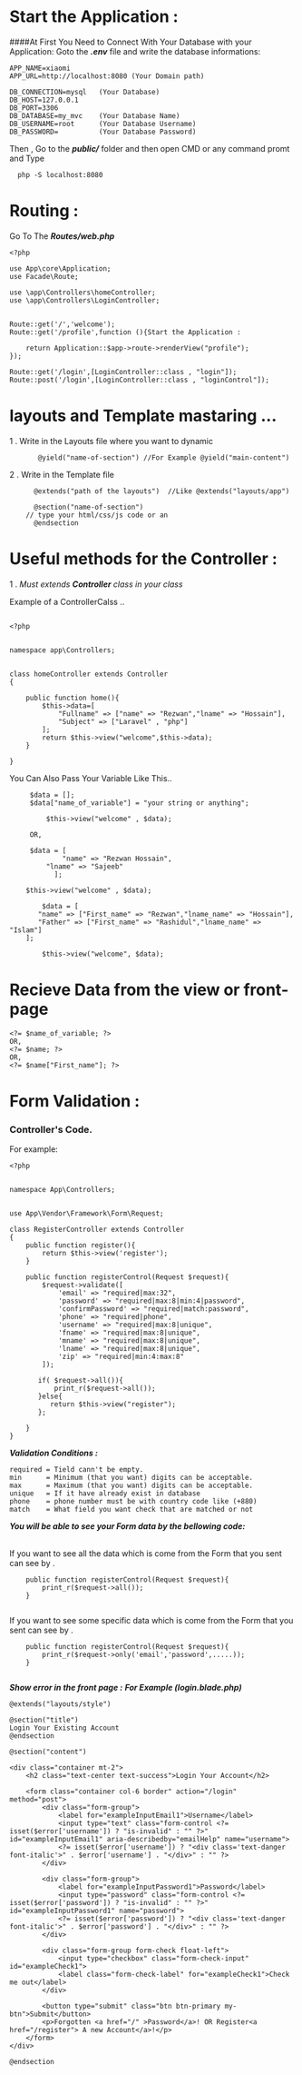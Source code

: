 # Start the Application :
####At First You Need to Connect With Your Database with your Application:
Goto the ***.env*** file and write the database informations:
```
APP_NAME=xiaomi
APP_URL=http://localhost:8080 (Your Domain path)

DB_CONNECTION=mysql   (Your Database)
DB_HOST=127.0.0.1
DB_PORT=3306
DB_DATABASE=my_mvc    (Your Database Name)
DB_USERNAME=root      (Your Database Username)
DB_PASSWORD=          (Your Database Password)

```
Then , Go to the ***public/*** folder and then open CMD or any command promt and Type

```
  php -S localhost:8080 
```

# Routing :

Go To The **_Routes/web.php_**

```
<?php

use App\core\Application;
use Facade\Route;

use \app\Controllers\homeController;
use \app\Controllers\LoginController;


Route::get('/','welcome');
Route::get('/profile',function (){Start the Application :

    return Application::$app->route->renderView("profile");
});

Route::get('/login',[LoginController::class , "login"]);
Route::post('/login',[LoginController::class , "loginControl"]);

```

# layouts and Template mastaring ...

1 . Write in the Layouts file where you want to dynamic

``` 
       @yield("name-of-section") //For Example @yield("main-content")
```

2 . Write in the Template file

``` 
      @extends("path of the layouts")  //Like @extends("layouts/app") 

      @section("name-of-section")
	// type your html/css/js code or an
      @endsection
```

# Useful methods for the Controller :

1 . _Must extends **Controller** class in your class_

Example of a ControllerCalss ..

```

<?php


namespace app\Controllers;


class homeController extends Controller
{

    public function home(){
        $this->data=[
            "Fullname" => ["name" => "Rezwan","lname" => "Hossain"],
            "Subject" => ["Laravel" , "php"]
        ];
        return $this->view("welcome",$this->data);
    }

}
```

You Can Also Pass Your Variable Like This..

```
	 $data = [];
	 $data["name_of_variable"] = "your string or anything";
		
         $this->view("welcome" , $data);	
	 
	 OR,
	 
	 $data = [
             "name" => "Rezwan Hossain",
	     "lname" => "Sajeeb"
           ];

	$this->view("welcome" , $data);
       
        $data = [
	   "name" => ["First_name" => "Rezwan","lname_name" => "Hossain"],
	   "Father" => ["First_name" => "Rashidul","lname_name" => "Islam"]
	];
         
        $this->view("welcome", $data);
```

# Recieve Data from the view or front-page

```
<?= $name_of_variable; ?>
OR,
<?= $name; ?>
OR,
<?= $name["First_name"]; ?>
```

# Form Validation :

### Controller's Code.

For example:

```
<?php


namespace App\Controllers;


use App\Vendor\Framework\Form\Request;

class RegisterController extends Controller
{
    public function register(){
        return $this->view('register');
    }

    public function registerControl(Request $request){
        $request->validate([
            'email' => "required|max:32",
            'password' => "required|max:8|min:4|password",
            'confirmPassword' => "required|match:password",
            'phone' => "required|phone",
            'username' => "required|max:8|unique",
            'fname' => "required|max:8|unique",
            'mname' => "required|max:8|unique",
            'lname' => "required|max:8|unique",
            'zip' => "required|min:4:max:8"
        ]);

       if( $request->all()){
           print_r($request->all());
       }else{
          return $this->view("register");
       };

    }
}
```

***Validation Conditions :***

```
required = Tield cann't be empty.
min      = Minimum (that you want) digits can be acceptable.
max      = Maximum (that you want) digits can be acceptable.
unique   = If it have already exist in database
phone    = phone number must be with country code like (+880)
match    = What field you want check that are matched or not
```

***You will be able to see your Form data by the bellowing code:***<br><br>

If you want to see all the data which is come from the Form that you sent can see by .

```
    public function registerControl(Request $request){
        print_r($request->all());
    }
 
```

If you want to see some specific data which is come from the Form that you sent can see by .

```
    public function registerControl(Request $request){
        print_r($request->only('email','password',.....));
    }
 
```


***Show error in the front page :***
***For Example (login.blade.php)***

```
@extends("layouts/style")

@section("title")
Login Your Existing Account
@endsection

@section("content")

<div class="container mt-2">
    <h2 class="text-center text-success">Login Your Account</h2>
    
    <form class="container col-6 border" action="/login" method="post">
        <div class="form-group">
            <label for="exampleInputEmail1">Username</label>
            <input type="text" class="form-control <?= isset($error['username']) ? "is-invalid" : "" ?>" id="exampleInputEmail1" aria-describedby="emailHelp" name="username">
            <?= isset($error['username']) ? "<div class='text-danger font-italic'>" . $error['username'] . "</div>" : "" ?>
        </div>
        
        <div class="form-group">
            <label for="exampleInputPassword1">Password</label>
            <input type="password" class="form-control <?= isset($error['password']) ? "is-invalid" : "" ?>" id="exampleInputPassword1" name="password">
            <?= isset($error['password']) ? "<div class='text-danger font-italic'>" . $error['password'] . "</div>" : "" ?>
        </div>
        
        <div class="form-group form-check float-left">
            <input type="checkbox" class="form-check-input" id="exampleCheck1">
            <label class="form-check-label" for="exampleCheck1">Check me out</label>
        </div>
        
        <button type="submit" class="btn btn-primary my-btn">Submit</button>
        <p>Forgotten <a href="/" >Password</a>! OR Register<a href="/register"> A new Account</a>!</p>
    </form>
</div>

@endsection
```


